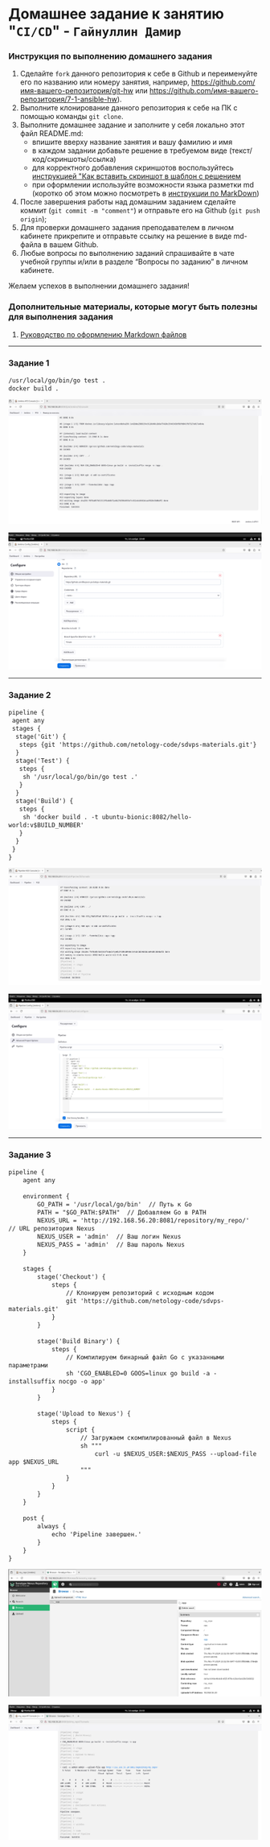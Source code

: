 # Домашнее задание к занятию "`CI/CD`" - `Гайнуллин Дамир`


### Инструкция по выполнению домашнего задания

   1. Сделайте `fork` данного репозитория к себе в Github и переименуйте его по названию или номеру занятия, например, https://github.com/имя-вашего-репозитория/git-hw или  https://github.com/имя-вашего-репозитория/7-1-ansible-hw).
   2. Выполните клонирование данного репозитория к себе на ПК с помощью команды `git clone`.
   3. Выполните домашнее задание и заполните у себя локально этот файл README.md:
      - впишите вверху название занятия и вашу фамилию и имя
      - в каждом задании добавьте решение в требуемом виде (текст/код/скриншоты/ссылка)
      - для корректного добавления скриншотов воспользуйтесь [инструкцией "Как вставить скриншот в шаблон с решением](https://github.com/netology-code/sys-pattern-homework/blob/main/screen-instruction.md)
      - при оформлении используйте возможности языка разметки md (коротко об этом можно посмотреть в [инструкции  по MarkDown](https://github.com/netology-code/sys-pattern-homework/blob/main/md-instruction.md))
   4. После завершения работы над домашним заданием сделайте коммит (`git commit -m "comment"`) и отправьте его на Github (`git push origin`);
   5. Для проверки домашнего задания преподавателем в личном кабинете прикрепите и отправьте ссылку на решение в виде md-файла в вашем Github.
   6. Любые вопросы по выполнению заданий спрашивайте в чате учебной группы и/или в разделе “Вопросы по заданию” в личном кабинете.
   
Желаем успехов в выполнении домашнего задания!
   
### Дополнительные материалы, которые могут быть полезны для выполнения задания

1. [Руководство по оформлению Markdown файлов](https://gist.github.com/Jekins/2bf2d0638163f1294637#Code)

---

### Задание 1

```
/usr/local/go/bin/go test .
docker build .
```


![скриншот 1](https://github.com/Reqroot-pro/homework/blob/main/CICD-36/sdvps/hw8.2/img/1.png)


![скриншот 2](https://github.com/Reqroot-pro/homework/blob/main/CICD-36/sdvps/hw8.2/img/2.png)


---

### Задание 2
 

```
pipeline {
 agent any
 stages {
  stage('Git') {
   steps {git 'https://github.com/netology-code/sdvps-materials.git'}
  }
  stage('Test') {
   steps {
    sh '/usr/local/go/bin/go test .'
   }
  }
  stage('Build') {
   steps {
    sh 'docker build . -t ubuntu-bionic:8082/hello-world:v$BUILD_NUMBER'
   }
  }
 }
}
```

![скриншот 3](https://github.com/Reqroot-pro/homework/blob/main/CICD-36/sdvps/hw8.2/img/3.png)

![скриншот 4](https://github.com/Reqroot-pro/homework/blob/main/CICD-36/sdvps/hw8.2/img/4.png)


---

### Задание 3 

```
pipeline {
    agent any

    environment {
        GO_PATH = '/usr/local/go/bin'  // Путь к Go
        PATH = "$GO_PATH:$PATH"  // Добавляем Go в PATH
        NEXUS_URL = 'http://192.168.56.20:8081/repository/my_repo/'  // URL репозитория Nexus
        NEXUS_USER = 'admin'  // Ваш логин Nexus
        NEXUS_PASS = 'admin'  // Ваш пароль Nexus
    }

    stages {
        stage('Checkout') {
            steps {
                // Клонируем репозиторий с исходным кодом
                git 'https://github.com/netology-code/sdvps-materials.git'
            }
        }

        stage('Build Binary') {
            steps {
                // Компилируем бинарный файл Go с указанными параметрами
                sh 'CGO_ENABLED=0 GOOS=linux go build -a -installsuffix nocgo -o app'
            }
        }

        stage('Upload to Nexus') {
            steps {
                script {
                    // Загружаем скомпилированный файл в Nexus
                    sh """
                        curl -u $NEXUS_USER:$NEXUS_PASS --upload-file app $NEXUS_URL
                    """
                }
            }
        }
    }

    post {
        always {
            echo 'Pipeline завершен.'
        }
    }
}

```

![скриншот 1](https://github.com/Reqroot-pro/homework/blob/main/CICD-36/sdvps/hw8.2/img/5.png)


![скриншот 2](https://github.com/Reqroot-pro/homework/blob/main/CICD-36/sdvps/hw8.2/img/6.png)


